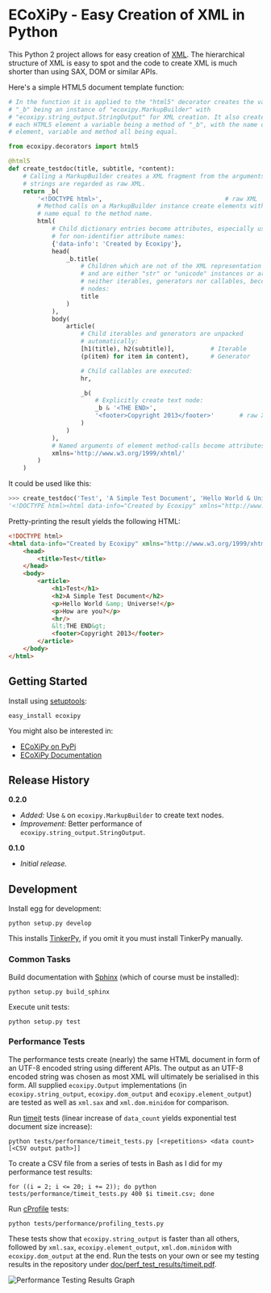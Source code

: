 ECoXiPy - Easy Creation of XML in Python
========================================

This Python 2 project allows for easy creation of
[XML](http://www.w3.org/XML/).
The hierarchical structure of XML is easy to spot and the code to create XML
is much shorter than using SAX, DOM or similar APIs.

Here's a simple HTML5 document template function:

```python
# In the function it is applied to the "html5" decorator creates the variable
# "_b" being an instance of "ecoxipy.MarkupBuilder" with
# "ecoxipy.string_output.StringOutput" for XML creation. It also creates for
# each HTML5 element a variable being a method of "_b", with the name of
# element, variable and method all being equal.

from ecoxipy.decorators import html5

@html5
def create_testdoc(title, subtitle, *content):
    # Calling a MarkupBuilder creates a XML fragment from the arguments, here
    # strings are regarded as raw XML.
    return _b(
        '<!DOCTYPE html>',                                  # raw XML
        # Method calls on a MarkupBuilder instance create elements with the
        # name equal to the method name.
        html(
            # Child dictionary entries become attributes, especially useful
            # for non-identifier attribute names:
            {'data-info': 'Created by Ecoxipy'},
            head(
                _b.title(
                    # Children which are not of the XML representation
                    # and are either "str" or "unicode" instances or are
                    # neither iterables, generators nor callables, become text
                    # nodes:
                    title
                )
            ),
            body(
                article(
                    # Child iterables and generators are unpacked
                    # automatically:
                    [h1(title), h2(subtitle)],          # Iterable
                    (p(item) for item in content),      # Generator

                    # Child callables are executed:
                    hr,

                    _b(
                        # Explicitly create text node:
                        _b & '<THE END>',
                        '<footer>Copyright 2013</footer>'       # raw XML
                    )
                )
            ),
            # Named arguments of element method-calls become attributes:
            xmlns='http://www.w3.org/1999/xhtml/'
        )
    )
```


It could be used like this:

```python
>>> create_testdoc('Test', 'A Simple Test Document', 'Hello World & Universe!', 'How are you?')
'<!DOCTYPE html><html data-info="Created by Ecoxipy" xmlns="http://www.w3.org/1999/xhtml/"><head><title>Test</title></head><body><article><h1>Test</h1><h2>A Simple Test Document</h2><p>Hello World &amp; Universe!</p><p>How are you?</p><hr/>&lt;THE END&gt;<footer>Copyright 2013</footer></article></body></html>'
```

Pretty-printing the result yields the following HTML:

```HTML
<!DOCTYPE html>
<html data-info="Created by Ecoxipy" xmlns="http://www.w3.org/1999/xhtml/">
    <head>
        <title>Test</title>
    </head>
    <body>
        <article>
            <h1>Test</h1>
            <h2>A Simple Test Document</h2>
            <p>Hello World &amp; Universe!</p>
            <p>How are you?</p>
            <hr/>
            &lt;THE END&gt;
            <footer>Copyright 2013</footer>
        </article>
    </body>
</html>
```


## Getting Started

Install using [setuptools](https://pypi.python.org/pypi/setuptools):

    easy_install ecoxipy


You might also be interested in:

* [ECoXiPy on PyPi](https://pypi.python.org/pypi/ECoXiPy)
* [ECoXiPy Documentation](http://pythonhosted.org/ECoXiPy/)


## Release History

**0.2.0**
* *Added:* Use `&` on `ecoxipy.MarkupBuilder` to create text nodes.
* *Improvement:* Better performance of `ecoxipy.string_output.StringOutput`.


**0.1.0**
* *Initial release.*


## Development

Install egg for development:

    python setup.py develop


This installs [TinkerPy](https://github.com/IvIePhisto/TinkerPy), if you omit
it you must install TinkerPy manually.


### Common Tasks

Build documentation with [Sphinx](http://sphinx-doc.org) (which of course
must be installed):

    python setup.py build_sphinx

Execute unit tests:

    python setup.py test


### Performance Tests

The performance tests create (nearly) the same HTML document in form of an
UTF-8 encoded string using different APIs. The output as an UTF-8 encoded
string was chosen as most XML will ultimately be serialised in this form. All
supplied `ecoxipy.Output` implementations (in `ecoxipy.string_output`,
`ecoxipy.dom_output` and `ecoxipy.element_output`) are tested as well as
`xml.sax` and `xml.dom.minidom` for comparison.


Run [timeit](http://docs.python.org/2/library/timeit.html) tests (linear
increase of `data_count` yields exponential test document size increase):

    python tests/performance/timeit_tests.py [<repetitions> <data count> [<CSV output path>]]


To create a CSV file from a series of tests in Bash as I did for my
performance test results:

    for ((i = 2; i <= 20; i += 2)); do python tests/performance/timeit_tests.py 400 $i timeit.csv; done


Run [cProfile](http://docs.python.org/2/library/profile.html) tests:

    python tests/performance/profiling_tests.py


These tests show that `ecoxipy.string_output` is faster than all others,
followed by `xml.sax`, `ecoxipy.element_output`, `xml.dom.minidom` with
`ecoxipy.dom_output` at the end. Run the tests on your own or see my testing
results in the repository under
[doc/perf_test_results/timeit.pdf](https://raw.github.com/IvIePhisto/ECoXiPy/master/doc/perf_test_results/timeit.pdf).

![Performance Testing Results Graph](https://raw.github.com/IvIePhisto/ECoXiPy/master/doc/perf_test_results/timeit.png)
